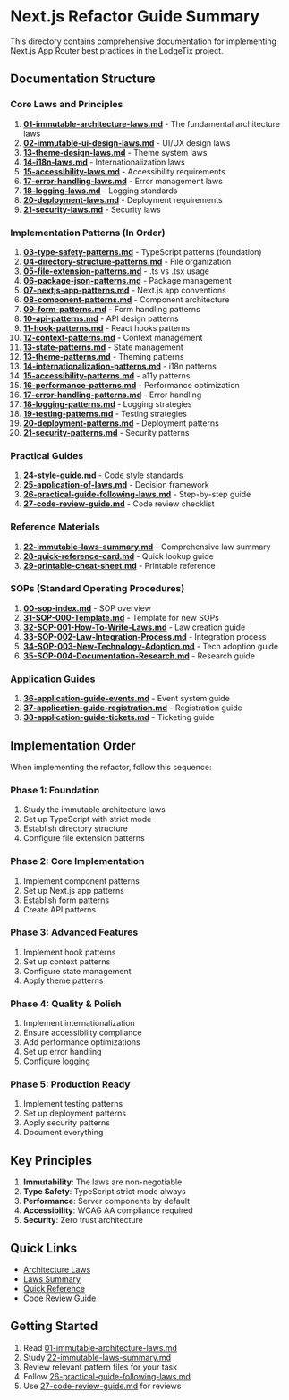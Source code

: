 # Next.js Refactor Guide Summary

This directory contains comprehensive documentation for implementing Next.js App Router best practices in the LodgeTix project.

## Documentation Structure

### Core Laws and Principles
1. **[01-immutable-architecture-laws.md](./01-immutable-architecture-laws.md)** - The fundamental architecture laws
2. **[02-immutable-ui-design-laws.md](./02-immutable-ui-design-laws.md)** - UI/UX design laws
3. **[13-theme-design-laws.md](./13-theme-design-laws.md)** - Theme system laws
4. **[14-i18n-laws.md](./14-i18n-laws.md)** - Internationalization laws
5. **[15-accessibility-laws.md](./15-accessibility-laws.md)** - Accessibility requirements
6. **[17-error-handling-laws.md](./17-error-handling-laws.md)** - Error management laws
7. **[18-logging-laws.md](./18-logging-laws.md)** - Logging standards
8. **[20-deployment-laws.md](./20-deployment-laws.md)** - Deployment requirements
9. **[21-security-laws.md](./21-security-laws.md)** - Security laws

### Implementation Patterns (In Order)
1. **[03-type-safety-patterns.md](./03-type-safety-patterns.md)** - TypeScript patterns (foundation)
2. **[04-directory-structure-patterns.md](./04-directory-structure-patterns.md)** - File organization
3. **[05-file-extension-patterns.md](./05-file-extension-patterns.md)** - .ts vs .tsx usage
4. **[06-package-json-patterns.md](./06-package-json-patterns.md)** - Package management
5. **[07-nextjs-app-patterns.md](./07-nextjs-app-patterns.md)** - Next.js app conventions
6. **[08-component-patterns.md](./08-component-patterns.md)** - Component architecture
7. **[09-form-patterns.md](./09-form-patterns.md)** - Form handling patterns
8. **[10-api-patterns.md](./10-api-patterns.md)** - API design patterns
9. **[11-hook-patterns.md](./11-hook-patterns.md)** - React hooks patterns
10. **[12-context-patterns.md](./12-context-patterns.md)** - Context management
11. **[13-state-patterns.md](./13-state-patterns.md)** - State management
12. **[13-theme-patterns.md](./13-theme-patterns.md)** - Theming patterns  
13. **[14-internationalization-patterns.md](./14-internationalization-patterns.md)** - i18n patterns
14. **[15-accessibility-patterns.md](./15-accessibility-patterns.md)** - a11y patterns
15. **[16-performance-patterns.md](./16-performance-patterns.md)** - Performance optimization
16. **[17-error-handling-patterns.md](./17-error-handling-patterns.md)** - Error handling
17. **[18-logging-patterns.md](./18-logging-patterns.md)** - Logging strategies
18. **[19-testing-patterns.md](./19-testing-patterns.md)** - Testing strategies
19. **[20-deployment-patterns.md](./20-deployment-patterns.md)** - Deployment patterns
20. **[21-security-patterns.md](./21-security-patterns.md)** - Security patterns

### Practical Guides
1. **[24-style-guide.md](./24-style-guide.md)** - Code style standards
2. **[25-application-of-laws.md](./25-application-of-laws.md)** - Decision framework
3. **[26-practical-guide-following-laws.md](./26-practical-guide-following-laws.md)** - Step-by-step guide
4. **[27-code-review-guide.md](./27-code-review-guide.md)** - Code review checklist

### Reference Materials
1. **[22-immutable-laws-summary.md](./22-immutable-laws-summary.md)** - Comprehensive law summary
2. **[28-quick-reference-card.md](./28-quick-reference-card.md)** - Quick lookup guide  
3. **[29-printable-cheat-sheet.md](./29-printable-cheat-sheet.md)** - Printable reference

### SOPs (Standard Operating Procedures)
1. **[00-sop-index.md](./00-sop-index.md)** - SOP overview
2. **[31-SOP-000-Template.md](./31-SOP-000-Template.md)** - Template for new SOPs
3. **[32-SOP-001-How-To-Write-Laws.md](./32-SOP-001-How-To-Write-Laws.md)** - Law creation guide
4. **[33-SOP-002-Law-Integration-Process.md](./33-SOP-002-Law-Integration-Process.md)** - Integration process
5. **[34-SOP-003-New-Technology-Adoption.md](./34-SOP-003-New-Technology-Adoption.md)** - Tech adoption guide
6. **[35-SOP-004-Documentation-Research.md](./35-SOP-004-Documentation-Research.md)** - Research guide

### Application Guides
1. **[36-application-guide-events.md](./36-application-guide-events.md)** - Event system guide
2. **[37-application-guide-registration.md](./37-application-guide-registration.md)** - Registration guide
3. **[38-application-guide-tickets.md](./38-application-guide-tickets.md)** - Ticketing guide

## Implementation Order

When implementing the refactor, follow this sequence:

### Phase 1: Foundation
1. Study the immutable architecture laws
2. Set up TypeScript with strict mode
3. Establish directory structure
4. Configure file extension patterns

### Phase 2: Core Implementation
1. Implement component patterns
2. Set up Next.js app patterns
3. Establish form patterns
4. Create API patterns

### Phase 3: Advanced Features
1. Implement hook patterns
2. Set up context patterns
3. Configure state management
4. Apply theme patterns

### Phase 4: Quality & Polish
1. Implement internationalization
2. Ensure accessibility compliance
3. Add performance optimizations
4. Set up error handling
5. Configure logging

### Phase 5: Production Ready
1. Implement testing patterns
2. Set up deployment patterns
3. Apply security patterns
4. Document everything

## Key Principles

1. **Immutability**: The laws are non-negotiable
2. **Type Safety**: TypeScript strict mode always
3. **Performance**: Server components by default
4. **Accessibility**: WCAG AA compliance required
5. **Security**: Zero trust architecture

## Quick Links

- [Architecture Laws](./01-immutable-architecture-laws.md)
- [Laws Summary](./22-immutable-laws-summary.md)
- [Quick Reference](./28-quick-reference-card.md)
- [Code Review Guide](./27-code-review-guide.md)

## Getting Started

1. Read [01-immutable-architecture-laws.md](./01-immutable-architecture-laws.md)
2. Study [22-immutable-laws-summary.md](./22-immutable-laws-summary.md)
3. Review relevant pattern files for your task
4. Follow [26-practical-guide-following-laws.md](./26-practical-guide-following-laws.md)
5. Use [27-code-review-guide.md](./27-code-review-guide.md) for reviews
